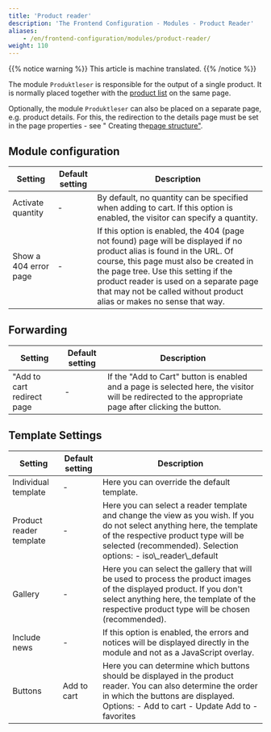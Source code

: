 ```yaml
---
title: 'Product reader'
description: 'The Frontend Configuration - Modules - Product Reader'
aliases:
    - /en/frontend-configuration/modules/product-reader/
weight: 110
---
```


{{% notice warning %}}
This article is machine translated.
{{% /notice %}}

The module `Produktleser` is responsible for the output of a single product. It is normally placed together with the [product list](/de/frontend-konfiguration-module-produktliste/) on the same page.

Optionally, the module `Produktleser` can also be placed on a separate page, e.g. product details. For this, the redirection to the details page must be set in the page properties - see " Creating the[page structure"](/de/backend-seitenstruktur/).

## Module configuration

<table><thead><tr><th>Setting</th> <th>Default setting</th> <th>Description</th> </tr></thead><tbody><tr><td>Activate quantity</td> <td>-</td> <td>By default, no quantity can be specified when adding to cart. If this option is enabled, the visitor can specify a quantity.</td> </tr><tr><td>Show a 404 error page</td> <td>-</td> <td>If this option is enabled, the 404 (page not found) page will be displayed if no product alias is found in the URL. Of course, this page must also be created in the page tree. Use this setting if the product reader is used on a separate page that may not be called without product alias or makes no sense that way.</td></tr></tbody></table>

## Forwarding

<table><thead><tr><th>Setting</th> <th>Default setting</th> <th>Description</th> </tr></thead><tbody><tr><td>"Add to cart redirect page</td> <td>-</td> <td>If the "Add to Cart" button is enabled and a page is selected here, the visitor will be redirected to the appropriate page after clicking the button.</td></tr></tbody></table>

## Template Settings

<table><thead><tr><th>Setting</th> <th>Default setting</th> <th>Description</th> </tr></thead><tbody><tr><td>Individual template</td> <td>-</td> <td>Here you can override the default template.</td> </tr><tr><td>Product reader template</td> <td>-</td> <td>Here you can select a reader template and change the view as you wish. If you do not select anything here, the template of the respective product type will be selected (recommended). Selection options: - iso\_reader\_default
 
</td> </tr><tr><td>Gallery</td> <td>-</td> <td>Here you can select the gallery that will be used to process the product images of the displayed product. If you don't select anything here, the template of the respective product type will be chosen (recommended).</td> </tr><tr><td>Include news</td> <td>-</td> <td>If this option is enabled, the errors and notices will be displayed directly in the module and not as a JavaScript overlay.</td> </tr><tr><td>Buttons</td> <td>Add to cart</td> <td>Here you can determine which buttons should be displayed in the product reader. You can also determine the order in which the buttons are displayed. Options: - Add to cart
- Update
Add to - favorites
 
</td></tr></tbody></table>
